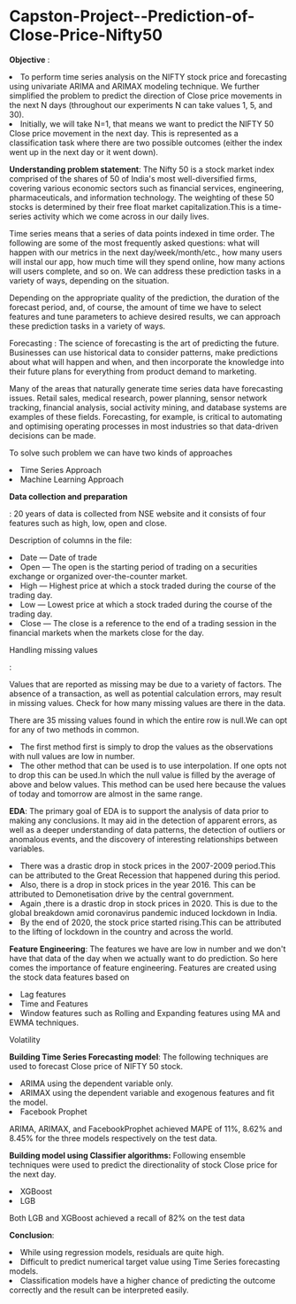 # Capston-Project--Prediction-of-Close-Price-Nifty50
<p><b>Objective</b> : 
  <li>To perform time series analysis on the NIFTY stock price and forecasting using univariate ARIMA and ARIMAX modeling technique. We further simplified the problem to predict the direction of Close price movements in the next N days (throughout our experiments N can take values 1, 5, and 30).</li> 
  <li>Initially, we will take N=1, that means we want to predict the NIFTY 50 Close price movement in the next day. This is represented as a classification task where there are two possible outcomes (either the index went up in the next day or it went down).</li></p>
  
<p><b>Understanding problem statement</b>:
The Nifty 50 is a stock market index comprised of the shares of 50 of India's most well-diversified firms, covering various economic sectors such as financial services, engineering, pharmaceuticals, and information technology. The weighting of these 50 stocks is determined by their free float market capitalization.This is a time-series activity which we come across in our daily lives.
<p>
<p>Time series means that a series of data points indexed in time order. The following are some of the most frequently asked questions: what will happen with our metrics in the next day/week/month/etc., how many users will instal our app, how much time will they spend online, how many actions will users complete, and so on. We can address these prediction tasks in a variety of ways, depending on the situation.

<p>Depending on the appropriate quality of the prediction, the duration of the forecast period, and, of course, the amount of time we have to select features and tune parameters to achieve desired results, we can approach these prediction tasks in a variety of ways.</p>

<p>Forecasting : The science of forecasting is the art of predicting the future. Businesses can use historical data to consider patterns, make predictions about what will happen and when, and then incorporate the knowledge into their future plans for everything from product demand to marketing.</p>

<p>Many of the areas that naturally generate time series data have forecasting issues. Retail sales, medical research, power planning, sensor network tracking, financial analysis, social activity mining, and database systems are examples of these fields. Forecasting, for example, is critical to automating and optimising operating processes in most industries so that data-driven decisions can be made.</p>

<p>To solve such problem we can have two kinds of approaches
  <li>Time Series Approach</li>
  <li>Machine Learning Approach</li></p>
  
  
 <p><b>Data collection and preparation</b></p>:
 20 years of data  is collected from NSE website and it consists of four features such as high, low, open and close.

<p>Description of columns in the file:</p>
<li>Date — Date of trade
<li>Open — The open is the starting period of trading on a securities exchange or organized over-the-counter market.
<li>High — Highest price at which a stock traded during the course of the trading day.
<li>Low — Lowest price at which a stock traded during the course of the trading day.
<li>Close — The close is a reference to the end of a trading session in the financial markets when the markets close for the day.
  
 <p>Handling missing values<p>:
<p>Values that are reported as missing may be due to a variety of factors. The absence of a transaction, as well as potential calculation errors, may result in missing values.
Check for how many missing values are there in the data.</p>
<p>There are 35 missing values found in which the entire row is null.We can opt for any of two methods in common.
<li>The first method first is simply to drop the values as the observations with null values are low in number. 
<li>The other method that can be used is to use interpolation. If one opts not to drop this can be used.In which the null value is filled by the average of above and below values. This method can be used here because the values of today and tomorrow are almost in the same range.
  
  
  <p><b>EDA</b>:
 The primary goal of EDA is to support the analysis of data prior to making any conclusions. It may aid in the detection of apparent errors, as well as a deeper understanding of data patterns, the detection of outliers or anomalous events, and the discovery of interesting relationships between variables.
<li>There was a drastic drop in stock prices in the 2007-2009 period.This  can be attributed to the Great Recession that happened during this period.
<li>Also, there is a drop in stock prices in the year 2016. This can be attributed to Demonetisation drive by the central government.
<li>Again ,there is a drastic drop in stock prices in 2020. This is due to the global breakdown amid coronavirus pandemic induced lockdown in India.
<li>By the end of 2020, the stock price started rising.This can be attributed to the lifting of lockdown in the country and across the world.
 
  <p><b>Feature Engineering</b>:
  The features we have are low in number and we don't have that data of the day when we actually want to do prediction. 
  So here comes the importance of feature engineering. Features are created using  the stock  data features based on
   <li>Lag features
   <li>Time  and Features
   <li>Window features such as Rolling and Expanding features using MA and EWMA techniques.
  </p> Volatility
  
  <p><b>Building Time Series Forecasting model</b>:
  The following techniques are used to forecast Close price of NIFTY 50 stock.
   <li>ARIMA using the dependent variable only.
   <li>ARIMAX using the dependent variable and exogenous features and fit the model.
   <li>Facebook Prophet
     
  ARIMA, ARIMAX, and FacebookProphet achieved MAPE of 11%, 8.62% and 8.45% for the three models respectively on the test data.
  </p>
  
  <p><b>Building model using Classifier algorithms:</b>
    Following ensemble techniques were used to predict the directionality of stock Close price for the next day.
    <li>XGBoost
    <li>LGB
      
 Both LGB and XGBoost achieved a recall of 82% on the test data
  </p>
  
  <p><b>Conclusion</b>:
    <li>While using regression models, residuals are quite high.
    <li>Difficult to predict numerical target value using Time Series forecasting models.
    <li>Classification models have a higher chance of predicting the outcome correctly and the result can be interpreted easily.
  </p>
 
  
  
   

  
 


